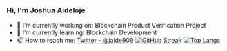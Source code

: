 ### Hi, I'm Joshua Aideloje
- 🔭 I’m currently working on: Blockchain Product Verification Project
- 🌱 I’m currently learning: Blockchain Development
- 📫 How to reach me: [Twitter - @jaide909](https://twitter.com/jaide909)
[![GitHub Streak](https://streak-stats.demolab.com/?user=JoshIri360)](https://git.io/streak-stats)
[![Top Langs](https://github-readme-stats.vercel.app/api/top-langs/?username=anuraghazra)](https://github.com/anuraghazra/github-readme-stats)
